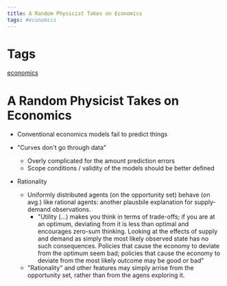 ```yaml
---
title: A Random Physicist Takes on Economics
tags: #economics
---
```


# Tags
[economics](economics.md)


# A Random Physicist Takes on Economics

- Conventional economics models fail to predict things
- "Curves don't go through data"
    - Overly complicated for the amount prediction errors
    - Scope conditions / validity of the models should be better defined

- Rationality
    - Uniformly distributed agents (on the opportunity set) behave (on avg.) like
      rational agents: another plausbile explanation for supply-demand observations.
        - "Utility (&#x2026;) makes you think in terms of trade-offs; if you are at an optimum,
          deviating from it is less than optimal and encourages zero-sum thinking. Looking
          at the effects of supply and demand as simply the most likely observed state has
          no such consequences. Policies that cause the economy to deviate from the optimum
          seem bad; policies that cause the economy to deviate from the most likely
          outcome may be good or bad"
    - "Rationality" and other features may simply arrise from the opportunity set,
      rather than from the agens exploring it.
